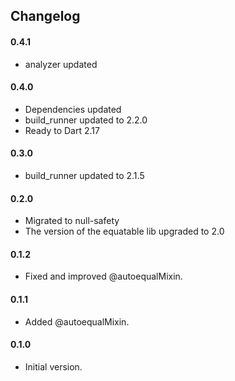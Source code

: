 ## Changelog

#### 0.4.1
- analyzer updated 

#### 0.4.0
- Dependencies updated
- build_runner updated to 2.2.0
- Ready to Dart 2.17

#### 0.3.0
 - build_runner updated to 2.1.5

#### 0.2.0
 - Migrated to null-safety
 - The version of the equatable lib upgraded to 2.0

#### 0.1.2
 - Fixed and improved @autoequalMixin.
 
#### 0.1.1
 - Added @autoequalMixin.
 
#### 0.1.0
 - Initial version.

